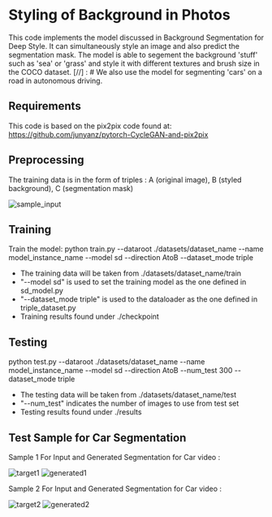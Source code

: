 Styling of Background in Photos
===
This code implements the model discussed in Background Segmentation for Deep Style. It can simultaneously style an image and also predict the segmentation mask. The model is able to segement the background 'stuff' such as 'sea' or 'grass' and style it with different textures and brush size in the COCO dataset. 
[//] : # We also use the model for segmenting 'cars' on a road in autonomous driving. 

Requirements
---
This code is based on the pix2pix code found at:
https://github.com/junyanz/pytorch-CycleGAN-and-pix2pix

Preprocessing
---
The training data is in the form of triples : A (original image), B (styled background), C (segmentation mask)

![sample_input](https://user-images.githubusercontent.com/65399216/90971912-b46a4400-e557-11ea-9945-b5a6eb8eaa2e.jpg)

Training
---
Train the model:
python train.py --dataroot ./datasets/dataset_name --name model_instance_name --model sd --direction AtoB --dataset_mode triple
 - The training data will be taken from ./datasets/dataset_name/train
 - "--model sd" is used to set the training model as the one defined in sd_model.py
 - "--dataset_mode triple" is used to the dataloader as the one defined in triple_dataset.py
 - Training results found under ./checkpoint


Testing
---
python test.py --dataroot ./datasets/dataset_name --name model_instance_name --model sd --direction AtoB --num_test 300 --dataset_mode triple
 - The testing data will be taken from ./datasets/dataset_name/test
 - "--num_test" indicates the number of images to use from test set
 - Testing results found under ./results

Test Sample for Car Segmentation
---
Sample 1 For Input and Generated Segmentation for Car video :

![target1](https://user-images.githubusercontent.com/65399216/90971921-dd8ad480-e557-11ea-93b1-56cd58fc064c.gif)
![generated1](https://user-images.githubusercontent.com/65399216/90971923-e085c500-e557-11ea-8693-733c9eab41a6.gif)

Sample 2 For Input and Generated Segmentation for Car video :

![target2](https://user-images.githubusercontent.com/65399216/90971924-e380b580-e557-11ea-883c-02c47951d89e.gif)
![generated2](https://user-images.githubusercontent.com/65399216/90971925-e67ba600-e557-11ea-83ce-002604576d45.gif)


